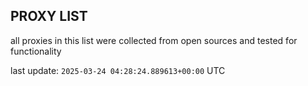 ## PROXY LIST

all proxies in this list were collected from open sources and tested for functionality

last update: `2025-03-24 04:28:24.889613+00:00` UTC